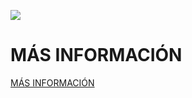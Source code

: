 ![](https://github.com/Obijuan/myslides/raw/master/2016-11-05-OSHWdem16-fpgas-libres/images/2016-11-05-OSHWdem-portada.png)

# MÁS INFORMACIÓN

[MÁS INFORMACIÓN](https://github.com/Obijuan/myslides/wiki/2016_11_05:-OSHWdem-2016,-Coru%C3%B1a.-FPGAs-libres)
